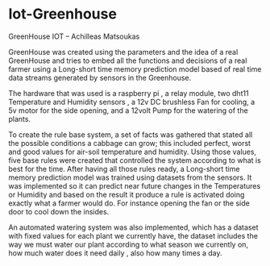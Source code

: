 # Iot-Greenhouse
GreenHouse IOT – Achilleas Matsoukas

  GreenHouse was created using the parameters and the idea of a real GreenHouse and tries to embed all the functions and decisions of a real farmer using a Long-short time memory prediction model based of real time data streams generated by sensors in the Greenhouse.
  
  The hardware that was used is a raspberry pi , a relay module, two dht11 Temperature and Humidity sensors , a 12v DC brushless Fan for cooling, a 5v motor for the side opening, and a 12volt Pump for the watering of the plants.
  
  To create the rule base system, a set of facts was gathered that stated all the possible conditions a cabbage can grow; this included perfect, worst and good values for air-soil temperature and humidity. Using those values, five base rules were created that controlled the system according to what is best for the time. After having all those rules ready, a Long-short time memory prediction model was trained using datasets from the sensors. It was implemented so it can predict near future changes in the Temperatures or Humidity and based on the result it produce a rule is activated doing exactly what a farmer would do. For instance opening the fan or the side door to cool down the insides.
  
  An automated watering system was also implemented, which has a dataset with fixed values for each plant we currently have, the dataset includes the way we must water our plant according to what season we currently on, how much water does it need daily , also how many times a day.

